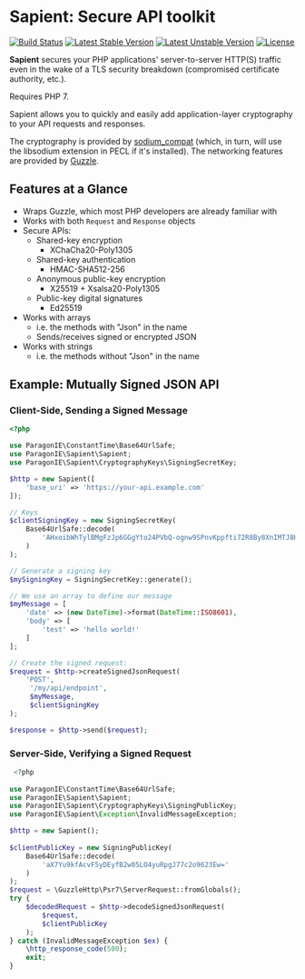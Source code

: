 # Sapient: Secure API toolkit

[![Build Status](https://travis-ci.org/paragonie/sapient.svg?branch=master)](https://travis-ci.org/paragonie/sapient)
[![Latest Stable Version](https://poser.pugx.org/paragonie/sapient/v/stable)](https://packagist.org/packages/paragonie/sapient)
[![Latest Unstable Version](https://poser.pugx.org/paragonie/sapient/v/unstable)](https://packagist.org/packages/paragonie/sapient)
[![License](https://poser.pugx.org/paragonie/sapient/license)](https://packagist.org/packages/paragonie/sapient)

**Sapient** secures your PHP applications' server-to-server HTTP(S) traffic even in the wake of a
TLS security breakdown (compromised certificate authority, etc.).

Requires PHP 7.

Sapient allows you to quickly and easily add application-layer cryptography to your API requests
and responses.

The cryptography is provided by [sodium_compat](https://github.com/paragonie/sodium_compat) (which,
in turn, will use the libsodium extension in PECL if it's installed). The networking features are
provided by [Guzzle](https://github.com/guzzle/guzzle).

## Features at a Glance

* Wraps Guzzle, which most PHP developers are already familiar with
* Works with both `Request` and `Response` objects
* Secure APIs:
  * Shared-key encryption
    * XChaCha20-Poly1305
  * Shared-key authentication
    * HMAC-SHA512-256
  * Anonymous public-key encryption
    * X25519 + Xsalsa20-Poly1305
  * Public-key digital signatures
    * Ed25519
* Works with arrays
  * i.e. the methods with "Json" in the name
  * Sends/receives signed or encrypted JSON
* Works with strings
  * i.e. the methods without "Json" in the name

## Example: Mutually Signed JSON API

### Client-Side, Sending a Signed Message

```php
<?php

use ParagonIE\ConstantTime\Base64UrlSafe;
use ParagonIE\Sapient\Sapient;
use ParagonIE\Sapient\CryptographyKeys\SigningSecretKey;

$http = new Sapient([
    'base_uri' => 'https://your-api.example.com'
]);

// Keys
$clientSigningKey = new SigningSecretKey(
    Base64UrlSafe::decode(
        'AHxoibWhTylBMgFzJp6GGgYto24PVbQ-ognw9SPnvKppfti72R8By8XnIMTJ8HbDTks7jK5GmAnvtzaj3rbcTA=='
    )
);

// Generate a signing key
$mySigningKey = SigningSecretKey::generate();

// We use an array to define our message
$myMessage = [
    'date' => (new DateTime)->format(DateTime::ISO8601),
    'body' => [
        'test' => 'hello world!'        
    ]
];

// Create the signed request:
$request = $http->createSignedJsonRequest(
    'POST',
     '/my/api/endpoint',
     $myMessage,
     $clientSigningKey
);

$response = $http->send($request);
```

### Server-Side, Verifying a Signed Request

```php
 <?php
 
use ParagonIE\ConstantTime\Base64UrlSafe;
use ParagonIE\Sapient\Sapient;
use ParagonIE\Sapient\CryptographyKeys\SigningPublicKey;
use ParagonIE\Sapient\Exception\InvalidMessageException;

$http = new Sapient();
 
$clientPublicKey = new SigningPublicKey(
    Base64UrlSafe::decode(
        'aX7Yu9kfAcvF5yDEyfB2w05LO4yuRpgJ77c2o9623Ew='
    )
);
$request = \GuzzleHttp\Psr7\ServerRequest::fromGlobals();
try {
    $decodedRequest = $http->decodeSignedJsonRequest(
        $request,
        $clientPublicKey
    );
} catch (InvalidMessageException $ex) {
    \http_response_code(500);
    exit;
}
```
